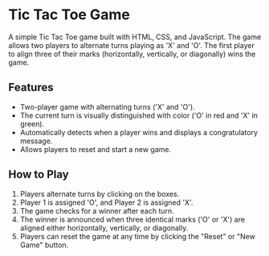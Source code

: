 # Tic Tac Toe Game

A simple Tic Tac Toe game built with HTML, CSS, and JavaScript. The game allows two players to alternate turns playing as 'X' and 'O'. The first player to align three of their marks (horizontally, vertically, or diagonally) wins the game. 

## Features
- Two-player game with alternating turns ('X' and 'O').
- The current turn is visually distinguished with color ('O' in red and 'X' in green).
- Automatically detects when a player wins and displays a congratulatory message.
- Allows players to reset and start a new game.

## How to Play
1. Players alternate turns by clicking on the boxes.
2. Player 1 is assigned 'O', and Player 2 is assigned 'X'.
3. The game checks for a winner after each turn.
4. The winner is announced when three identical marks ('O' or 'X') are aligned either horizontally, vertically, or diagonally.
5. Players can reset the game at any time by clicking the "Reset" or "New Game" button.